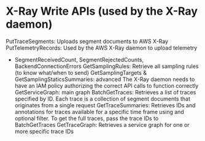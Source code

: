 # X-Ray Write APIs (used by the X-Ray daemon)

PutTraceSegments: Uploads segment documents to AWS X-Ray
PutTelemetryRecords: Used by the AWS X-Ray daemon to upload telemetry
- SegmentReceivedCount, SegmentRejectedCounts, BackendConnectionErrors
GetSamplingRules: Retrieve all sampling rules (to know what/when to send)
GetSamplingTargets & GetSamplingStaticsSummaries: advanced
The X-Ray daemon needs to have an IAM policy authorizing the correct API calls to function correctly 
GetServiceGraph: main graph
BatchGetTraces: Retrieves a list of traces specified by ID. Each trace is a collection of segment documents that originates from a single request
GetTraceSummaries: Retrieves IDs and annotations for traces available for a specific time frame using and optional filter. To get the full traces, pass the trace IDs to BatchGetTraces
GetTraceGraph: Retrieves a service graph for one or more specific trace IDs
